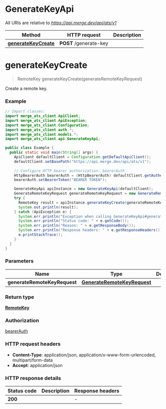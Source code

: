 # GenerateKeyApi

All URIs are relative to *https://api.merge.dev/api/ats/v1*

Method | HTTP request | Description
------------- | ------------- | -------------
[**generateKeyCreate**](GenerateKeyApi.md#generateKeyCreate) | **POST** /generate-key | 


<a name="generateKeyCreate"></a>
# **generateKeyCreate**
> RemoteKey generateKeyCreate(generateRemoteKeyRequest)



Create a remote key.

### Example
```java
// Import classes:
import merge_ats_client.ApiClient;
import merge_ats_client.ApiException;
import merge_ats_client.Configuration;
import merge_ats_client.auth.*;
import merge_ats_client.models.*;
import merge_ats_client.api.GenerateKeyApi;

public class Example {
  public static void main(String[] args) {
    ApiClient defaultClient = Configuration.getDefaultApiClient();
    defaultClient.setBasePath("https://api.merge.dev/api/ats/v1");
    
    // Configure HTTP bearer authorization: bearerAuth
    HttpBearerAuth bearerAuth = (HttpBearerAuth) defaultClient.getAuthentication("bearerAuth");
    bearerAuth.setBearerToken("BEARER TOKEN");

    GenerateKeyApi apiInstance = new GenerateKeyApi(defaultClient);
    GenerateRemoteKeyRequest generateRemoteKeyRequest = new GenerateRemoteKeyRequest(); // GenerateRemoteKeyRequest | 
    try {
      RemoteKey result = apiInstance.generateKeyCreate(generateRemoteKeyRequest);
      System.out.println(result);
    } catch (ApiException e) {
      System.err.println("Exception when calling GenerateKeyApi#generateKeyCreate");
      System.err.println("Status code: " + e.getCode());
      System.err.println("Reason: " + e.getResponseBody());
      System.err.println("Response headers: " + e.getResponseHeaders());
      e.printStackTrace();
    }
  }
}
```

### Parameters

Name | Type | Description  | Notes
------------- | ------------- | ------------- | -------------
 **generateRemoteKeyRequest** | [**GenerateRemoteKeyRequest**](GenerateRemoteKeyRequest.md)|  |

### Return type

[**RemoteKey**](RemoteKey.md)

### Authorization

[bearerAuth](../README.md#bearerAuth)

### HTTP request headers

 - **Content-Type**: application/json, application/x-www-form-urlencoded, multipart/form-data
 - **Accept**: application/json

### HTTP response details
| Status code | Description | Response headers |
|-------------|-------------|------------------|
**200** |  |  -  |

